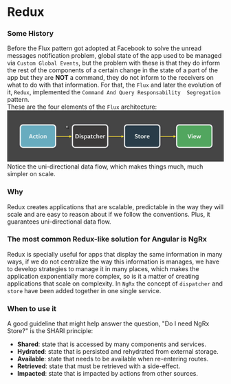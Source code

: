 # Redux

### Some History
Before the Flux pattern got adopted at Facebook to solve the unread messages notification problem,
global state of the app used to be managed via `Custom Global Events`, but the problem with these
is that they do inform the rest of the components of a certain change in the state of a part of the app
but they are **NOT** a command, they do not inform to the receivers on what to do with that information.
For that, the `Flux` and later the evolution of it, `Redux`, implemented the `Command And Query Responsability 
Segregation` pattern.  
These are the four elements of the `Flux` architecture:  
![redux1](img/redux1.png)  
Notice the uni-directional data flow, which makes things much, much simpler on scale.  

### Why
Redux creates applications that are scalable, predictable in the way they will scale and are easy to reason about if we follow the conventions. Plus, it guarantees uni-directional data flow.

### The most common Redux-like solution for Angular is NgRx
Redux is specially useful for apps that display the same information in many ways,
if we do not centralize the way this information is manages, we have to develop strategies to
manage it in many places, which makes the application exponentially more complex, so is it
a matter of creating applications that scale on complexity. In `NgRx` the concept of `dispatcher`
and `store` have been added together in one single service.

### When to use it
A good guideline that might help answer the question, "Do I need NgRx Store?" is the SHARI principle:

* **Shared**: state that is accessed by many components and services.
* **Hydrated**: state that is persisted and rehydrated from external storage.
* **Available**: state that needs to be available when re-entering routes.
* **Retrieved**: state that must be retrieved with a side-effect.
* **Impacted**: state that is impacted by actions from other sources.
